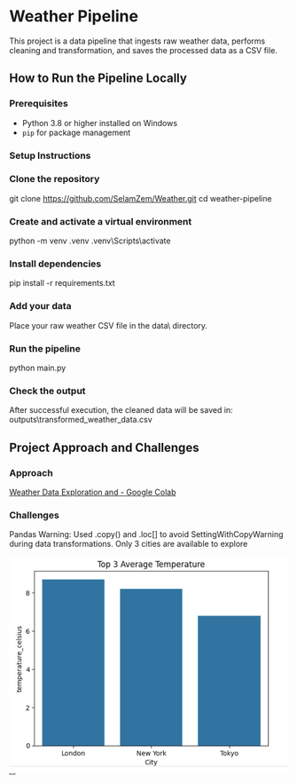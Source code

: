 # Weather Pipeline

This project is a data pipeline that ingests raw weather data, performs cleaning and transformation, and saves the processed data as a CSV file.

## How to Run the Pipeline Locally

### Prerequisites

- Python 3.8 or higher installed on Windows  
- `pip` for package management

### Setup Instructions

### Clone the repository

git clone https://github.com/SelamZem/Weather.git
cd weather-pipeline
### Create and activate a virtual environment
python -m venv .venv
.venv\Scripts\activate
### Install dependencies
pip install -r requirements.txt
### Add your data
Place your raw weather CSV file in the data\ directory. 
### Run the pipeline
python main.py
### Check the output
After successful execution, the cleaned data will be saved in:
outputs\transformed_weather_data.csv

## Project Approach and Challenges
### Approach
[Weather Data Exploration and - Google Colab](https://colab.research.google.com/drive/1PFLOKDjUE8xqPGqheCPE5t5jnb4xbuoo?usp=sharing)

### Challenges
Pandas Warning: Used .copy() and .loc[] to avoid SettingWithCopyWarning during data transformations.
Only 3 cities are available to explore

![Top 3 cities](bargraph.png)

